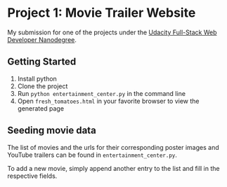 # Project 1: Movie Trailer Website

My submission for one of the projects under the [Udacity Full-Stack Web Developer Nanodegree](https://www.udacity.com/course/full-stack-web-developer-nanodegree--nd004).

## Getting Started

1. Install python
2. Clone the project
3. Run `python entertainment_center.py` in the command line
4. Open `fresh_tomatoes.html` in your favorite browser to view the generated page

## Seeding movie data

The list of movies and the urls for their corresponding poster images and YouTube trailers can be found in `entertainment_center.py`.

To add a new movie, simply append another entry to the list and fill in the respective fields.
